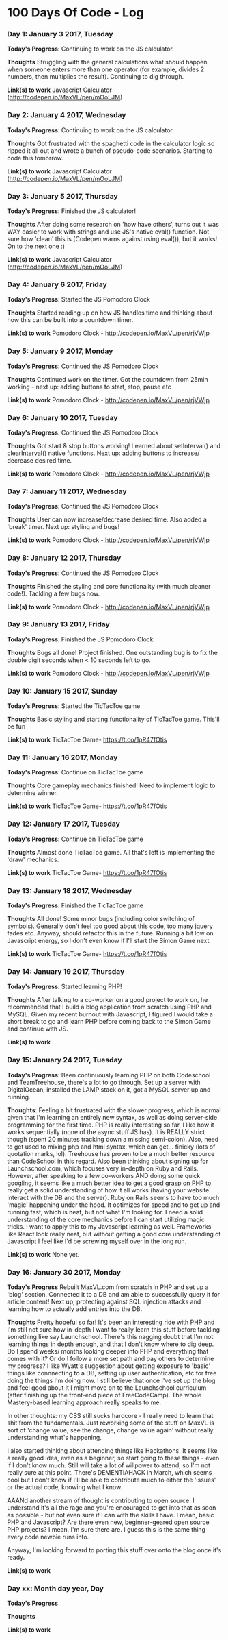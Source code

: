 # 100 Days Of Code - Log


### Day 1: January 3 2017, Tuesday

**Today's Progress**: Continuing to work on the JS calculator.

**Thoughts** Struggling with the general calculations what should happen when someone enters more than one operator (for example, divides 2 numbers, then multiplies the result). Continuing to dig through.

**Link(s) to work**
Javascript Calculator (http://codepen.io/MaxVL/pen/mOoLJM)

### Day 2: January 4 2017, Wednesday

**Today's Progress**: Continuing to work on the JS calculator.

**Thoughts** Got frustrated with the spaghetti code in the calculator logic so ripped it all out and wrote a bunch of pseudo-code scenarios. Starting to code this tomorrow.

**Link(s) to work**
Javascript Calculator (http://codepen.io/MaxVL/pen/mOoLJM)

### Day 3: January 5 2017, Thursday

**Today's Progress**: Finished the JS calculator!

**Thoughts** After doing some research on 'how have others', turns out it was WAY easier to work with strings and use JS's native eval() function. Not sure how 'clean' this is (Codepen warns against using eval()), but it works! On to the next one :)

**Link(s) to work**
Javascript Calculator (http://codepen.io/MaxVL/pen/mOoLJM)

### Day 4: January 6 2017, Friday

**Today's Progress**: Started the JS Pomodoro Clock

**Thoughts** Started reading up on how JS handles time and thinking about how this can be built into a countdown timer.

**Link(s) to work**
Pomodoro Clock - http://codepen.io/MaxVL/pen/rjVWjp

### Day 5: January 9 2017, Monday

**Today's Progress**: Continued the JS Pomodoro Clock

**Thoughts** Continued work on the timer. Got the countdown from 25min working - next up: adding buttons to start, stop, pause etc

**Link(s) to work**
Pomodoro Clock - http://codepen.io/MaxVL/pen/rjVWjp

### Day 6: January 10 2017, Tuesday

**Today's Progress**: Continued the JS Pomodoro Clock

**Thoughts** Got start & stop buttons working! Learned about setInterval() and clearInterval() native functions. Next up: adding buttons to increase/ decrease desired time.

**Link(s) to work**
Pomodoro Clock - http://codepen.io/MaxVL/pen/rjVWjp

### Day 7: January 11 2017, Wednesday

**Today's Progress**: Continued the JS Pomodoro Clock

**Thoughts** User can now increase/decrease desired time. Also added a 'break' timer. Next up: styling and bugs!

**Link(s) to work**
Pomodoro Clock - http://codepen.io/MaxVL/pen/rjVWjp

### Day 8: January 12 2017, Thursday

**Today's Progress**: Continued the JS Pomodoro Clock

**Thoughts** Finished the styling and core functionality (with much cleaner code!). Tackling a few bugs now.

**Link(s) to work**
Pomodoro Clock - http://codepen.io/MaxVL/pen/rjVWjp


### Day 9: January 13 2017, Friday

**Today's Progress**: Finished the JS Pomodoro Clock

**Thoughts** Bugs all done! Project finished. One outstanding bug is to fix the double digit seconds when < 10 seconds left to go.

**Link(s) to work**
Pomodoro Clock - http://codepen.io/MaxVL/pen/rjVWjp


### Day 10: January 15 2017, Sunday

**Today's Progress**: Started the TicTacToe game

**Thoughts** Basic styling and starting functionality of TicTacToe game. This'll be fun

**Link(s) to work**
TicTacToe Game-  https://t.co/1pR47fOtis

### Day 11: January 16 2017, Monday

**Today's Progress**: Continue on TicTacToe game

**Thoughts** Core gameplay mechanics finished! Need to implement logic to determine winner.

**Link(s) to work**
TicTacToe Game-  https://t.co/1pR47fOtis

### Day 12: January 17 2017, Tuesday

**Today's Progress**: Continue on TicTacToe game

**Thoughts** Almost done TicTacToe game. All that's left is implementing the 'draw' mechanics.

**Link(s) to work**
TicTacToe Game-  https://t.co/1pR47fOtis

### Day 13: January 18 2017, Wednesday

**Today's Progress**: Finished the TicTacToe game

**Thoughts** All done! Some minor bugs (including color switching of symbols). Generally don't feel too good about this code, too many jquery fades etc. Anyway, should refactor this in the future. Running a bit low on Javascript energy, so I don't even know if I'll start the Simon Game next.

**Link(s) to work**
TicTacToe Game-  https://t.co/1pR47fOtis

### Day 14: January 19 2017, Thursday

**Today's Progress**: Started learning PHP!

**Thoughts**
After talking to a co-worker on a good project to work on, he recommended that I build a blog application from scratch using PHP and MySQL. Given my recent burnout with Javascript, I figured I would take a short break to go and learn PHP before coming back to the Simon Game and continue with JS.

**Link(s) to work**

### Day 15: January 24 2017, Tuesday

**Today's Progress**: Been continuously learning PHP on both Codeschool and TeamTreehouse, there's a lot to go through. Set up a server with DigitalOcean, installed the LAMP stack on it, got a MySQL server up and running.

**Thoughts**: Feeling a bit frustrated with the slower progress, which is normal given that I'm learning an entirely new syntax, as well as doing server-side programming for the first time. PHP is really interesting so far, I like how it works sequentially (none of the async stuff JS has). It is REALLY strict though (spent 20 minutes tracking down a missing semi-colon). Also, need to get used to mixing php and html syntax, which can get... finicky (lots of quotation marks, lol). Treehouse has proven to be a much better resource than CodeSchool in this regard. Also been thinking about signing up for Launchschool.com, which focuses very in-depth on Ruby and Rails. However, after speaking to a few co-workers AND doing some quick googling, it seems like a much better idea to get a good grasp on PHP to really get a solid understanding of how it all works (having your website interact with the DB and the server). Ruby on Rails seems to have too much 'magic' happening under the hood. It optimizes for speed and to get up and running fast, which is neat, but not what I'm looking for. I need a solid understanding of the core mechanics before I can start utilizing magic tricks. I want to apply this to my Javascript learning as well. Frameworks like React look really neat, but without getting a good core understanding of Javascript I feel like I'd be screwing myself over in the long run.

**Link(s) to work**
None yet.

### Day 16: January 30 2017, Monday

**Today's Progress** Rebuilt MaxVL.com from scratch in PHP and set up a 'blog' section. Connected it to a DB and am able to successfully query it for article content! Next up, protecting against SQL injection attacks and learning how to actually add entries into the DB.

**Thoughts**
Pretty hopeful so far! It's been an interesting ride with PHP and I'm still not sure how in-depth I want to really learn this stuff before tackling something like say Launchschool. There's this nagging doubt that I'm not learning things in depth enough, and that I don't know where to dig deep. Do I spend weeks/ months looking deeper into PHP and everything that comes with it? Or do I follow a more set path and pay others to determine my progress? I like Wyatt's suggestion about getting exposure to 'basic' things like connnecting to a DB, setting up user authentication, etc for free doing the things I'm doing now.  I still believe that once I've set up the blog and feel good about it I might move on to the Launchschool curriculum (after finishing up the front-end piece of FreeCodeCamp). The whole Mastery-based learning approach really speaks to me.

In other thoughts: my CSS still sucks hardcore - I really need to learn that shit from the fundamentals. Just reworking some of the stuff on MaxVL is sort of 'change value, see the change, change value again' without really understanding what's happening.

I also started thinking about attending things like Hackathons. It seems like a really good idea, even as a beginner, so start going to these things - even if I don't know much. Still will take a lot of willpower to attend, so I'm not really sure at this point. There's DEMENTIAHACK in March, which seems cool but I don't know if I'll be able to contribute much to either the 'issues' or the actual code, knowing what I know.

AAANd another stream of thought is contributing to open source. I understand it's all the rage and you're encouraged to get into that as soon as possible - but not even sure if I can with the skills I have. I mean, basic PHP and Javascript? Are there even new, beginner-geared open source PHP projects? I mean, I'm sure there are. I guess this is the same thing every code newbie runs into.

Anyway, I'm looking forward to porting this stuff over onto the blog once it's ready. 



**Link(s) to work**

### Day xx: Month day year, Day

**Today's Progress**

**Thoughts**

**Link(s) to work**
